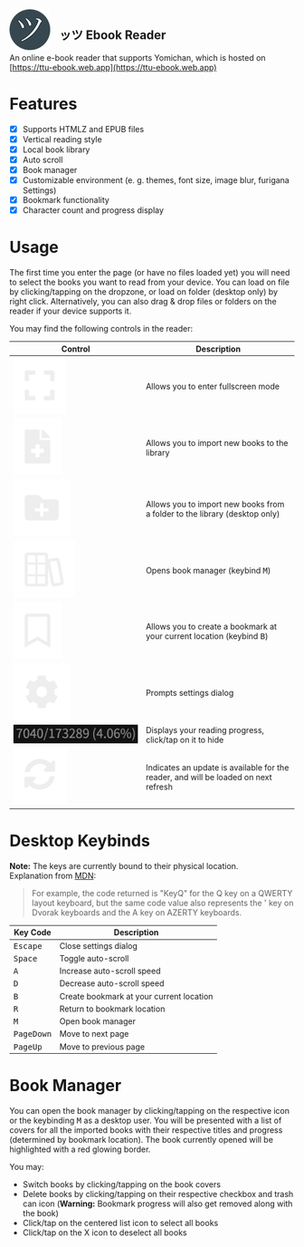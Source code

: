 <img src="assets/readme/icon.png" align="left" style="margin-right: 1rem;" alt="">

## ッツ Ebook Reader

An online e-book reader that supports Yomichan, which is hosted on [https://ttu-ebook.web.app](https://ttu-ebook.web.app)

# Features

- [x] Supports HTMLZ and EPUB files
- [x] Vertical reading style
- [x] Local book library
- [x] Auto scroll
- [x] Book manager
- [x] Customizable environment (e. g. themes, font size, image blur, furigana Settings)
- [x] Bookmark functionality
- [x] Character count and progress display

# Usage

The first time you enter the page (or have no files loaded yet) you will need to select the books you want to read from your device.
You can load on file by clicking/tapping on the dropzone, or load on folder (desktop only) by right click.
Alternatively, you can also drag & drop files or folders on the reader if your device supports it.

You may find the following controls in the reader:

Control | Description
--- | ---
![Icon](assets/readme/control-fullscreen.svg) | Allows you to enter fullscreen mode
![Icon](assets/readme/control-file-upload.svg) | Allows you to import new books to the library
![Icon](assets/readme/control-folder-upload.svg) | Allows you to import new books from a folder to the library (desktop only)
![Icon](assets/readme/control-manager.svg) | Opens book manager (keybind <kbd>M</kbd>)
![Icon](assets/readme/control-bookmark.svg) | Allows you to create a bookmark at your current location (keybind <kbd>B</kbd>)
![Icon](assets/readme/control-settings.svg) | Prompts settings dialog
![Image](assets/readme/book-progress.png) | Displays your reading progress, click/tap on it to hide
![Image](assets/readme/control-update.svg) | Indicates an update is available for the reader, and will be loaded on next refresh

# Desktop Keybinds

**Note:** The keys are currently bound to their physical location.  
Explanation from [MDN](https://developer.mozilla.org/en-US/docs/Web/API/KeyboardEvent/code):

> For example, the code returned is "KeyQ" for the Q key on a QWERTY layout keyboard, but the same code value also
represents the ' key on Dvorak keyboards and the A key on AZERTY keyboards.

Key Code | Description
--- | ---
<kbd>Escape</kbd> | Close settings dialog
<kbd>Space</kbd> | Toggle auto-scroll
<kbd>A</kbd> | Increase auto-scroll speed
<kbd>D</kbd> | Decrease auto-scroll speed
<kbd>B</kbd> | Create bookmark at your current location
<kbd>R</kbd> | Return to bookmark location
<kbd>M</kbd> | Open book manager
<kbd>PageDown</kbd> | Move to next page
<kbd>PageUp</kbd> | Move to previous page

# Book Manager

You can open the book manager by clicking/tapping on the respective icon or the keybinding <kbd>M</kbd> as a desktop user.
You will be presented with a list of covers for all the imported books with their respective titles and progress (determined
by bookmark location). The book currently opened will be highlighted with a red glowing border.

You may:
- Switch books by clicking/tapping on the book covers
- Delete books by clicking/tapping on their respective checkbox and trash can icon (**Warning:** Bookmark progress will also get removed along with the book)
- Click/tap on the centered list icon to select all books
- Click/tap on the X icon to deselect all books
